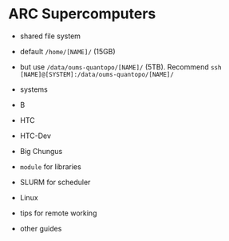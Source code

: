 ARC Supercomputers
==================

- shared file system
 - default `/home/[NAME]/` (15GB)
 - but use `/data/oums-quantopo/[NAME]/` (5TB). Recommend `ssh [NAME]@[SYSTEM]:/data/oums-quantopo/[NAME]/`

- systems
 - B 
 - HTC 
 - HTC-Dev
 - Big Chungus

- `module` for libraries

- SLURM for scheduler

- Linux

- tips for remote working 

- other guides